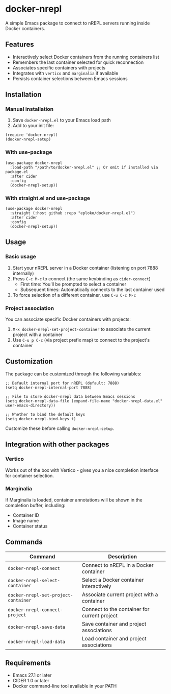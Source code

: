 # docker-nrepl

A simple Emacs package to connect to nREPL servers running inside Docker containers.

## Features

- Interactively select Docker containers from the running containers list
- Remembers the last container selected for quick reconnection
- Associates specific containers with projects
- Integrates with `vertico` and `marginalia` if available
- Persists container selections between Emacs sessions

## Installation

### Manual installation

1. Save `docker-nrepl.el` to your Emacs load path
2. Add to your init file:

```elisp
(require 'docker-nrepl)
(docker-nrepl-setup)
```

### With use-package

```elisp
(use-package docker-nrepl
  :load-path "/path/to/docker-nrepl.el" ;; Or omit if installed via package.el
  :after cider
  :config
  (docker-nrepl-setup))
```

### With straight.el and use-package

```elisp
(use-package docker-nrepl
  :straight (:host github :repo "eploko/docker-nrepl.el")
  :after cider
  :config
  (docker-nrepl-setup))
```

## Usage

### Basic usage

1. Start your nREPL server in a Docker container (listening on port 7888 internally)
2. Press `C-c M-c` to connect (the same keybinding as `cider-connect`)
   - First time: You'll be prompted to select a container
   - Subsequent times: Automatically connects to the last container used
3. To force selection of a different container, use `C-u C-c M-c`

### Project association

You can associate specific Docker containers with projects:

1. `M-x docker-nrepl-set-project-container` to associate the current project with a container
2. Use `C-u p C-c` (via project prefix map) to connect to the project's container

## Customization

The package can be customized through the following variables:

```elisp
;; Default internal port for nREPL (default: 7888)
(setq docker-nrepl-internal-port 7888)

;; File to store docker-nrepl data between Emacs sessions
(setq docker-nrepl-data-file (expand-file-name "docker-nrepl-data.el" user-emacs-directory))

;; Whether to bind the default keys
(setq docker-nrepl-bind-keys t)
```

Customize these before calling `docker-nrepl-setup`.

## Integration with other packages

### Vertico

Works out of the box with Vertico - gives you a nice completion interface for container selection.

### Marginalia

If Marginalia is loaded, container annotations will be shown in the completion buffer, including:
- Container ID
- Image name
- Container status

## Commands

| Command | Description |
|---------|-------------|
| `docker-nrepl-connect` | Connect to nREPL in a Docker container |
| `docker-nrepl-select-container` | Select a Docker container interactively |
| `docker-nrepl-set-project-container` | Associate current project with a container |
| `docker-nrepl-connect-project` | Connect to the container for current project |
| `docker-nrepl-save-data` | Save container and project associations |
| `docker-nrepl-load-data` | Load container and project associations |

## Requirements

- Emacs 27.1 or later
- CIDER 1.0 or later
- Docker command-line tool available in your PATH
